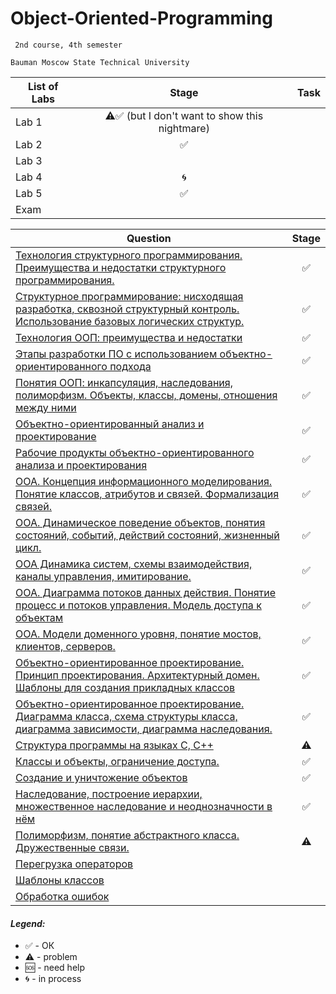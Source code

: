 # Object-Oriented-Programming
     2nd course, 4th semester

    Bauman Moscow State Technical University

| List of Labs  |     Stage     |      Task     |
| ------------- |:-------------:|:-------------:|
| Lab 1|⚠️✅ (but I don't want to show this nightmare)||
| Lab 2| ✅ ||
| Lab 3|  ||
| Lab 4| 🌀 ||
| Lab 5| ✅ ||
| Exam |||

|  Question  |     Stage     |  
| ------------- |:-------------:|
|<a href="../../wiki/Технология-структурного-программирования.-Преимущества-и-недостатки-структурного-программирования.">Технология структурного программирования. Преимущества и недостатки структурного программирования.</a>|✅|
|<a href="../../wiki/Структурное-программирование:-нисходящая-разработка,-сквозной-структурный-контроль.-Использование-базовых-логических-структур">Структурное программирование: нисходящая разработка, сквозной структурный контроль. Использование базовых логических структур.</a>|✅|
|<a href="../../wiki/Технология-ООП:-преимущества-и-недостатки">Технология ООП: преимущества и недостатки</a>|✅|
|<a href="../../wiki/Этапы-разработки-ПО-с-использованием-объектно-ориентированного-подхода">Этапы разработки ПО с использованием объектно-ориентированного подхода</a>|✅|
|<a href="../../wiki/Понятия-ООП:-инкапсуляция,-наследования,-полиморфизм.-Объекты,-классы,-домены,-отношения-между-ними">Понятия ООП: инкапсуляция, наследования, полиморфизм. Объекты, классы, домены, отношения между ними</a>|✅|
|<a href="../../wiki/Объектно-ориентированный-анализ-и-проектирование">Объектно-ориентированный анализ и проектирование</a>|✅|
|<a href="../../wiki/Рабочие-продукты-объектно-ориентированного-анализа-и-проектирования">Рабочие продукты объектно-ориентированного анализа и проектирования</a>|✅|
|<a href="../../wiki/ООА.-Концепция-информационного-моделирования.-Понятие-классов,-атрибутов-и-связей.-Формализация-связей.">ООА. Концепция информационного моделирования. Понятие классов, атрибутов и связей. Формализация связей.</a>|✅|
|<a href="../../wiki/ООА.-Динамическое-поведение-объектов,-понятия-состояний,-событий,-действий-состояний,-жизненный-цикл.">ООА. Динамическое поведение объектов, понятия состояний, событий, действий состояний, жизненный цикл.</a>|✅|
|<a href="../..//wiki/Объектно-ориентированный-анализ.-Динамика-систем,-схемы-взаимодействия,-каналы-управления,-имитирование">ООА Динамика систем, схемы взаимодействия, каналы управления,  имитирование.</a>|✅|
|<a href="../../wiki/ООА.-Диаграмма-потоков-данных-действия.-Понятие-процесс-и-потоков-управления.-Модель-доступа-к-объектам">ООА. Диаграмма потоков данных действия. Понятие процесс и потоков управления. Модель доступа к объектам</a>|✅|
|<a href="../../wiki/ООА.-Модели-доменного-уровня,-понятие-мостов,-клиентов,-серверов.">ООА. Модели доменного уровня, понятие мостов, клиентов, серверов.</a>|✅|
|<a href="../../wiki/Объектно-ориентированное-проектирование.-Принцип-проектирования.-Архитектурный-домен.-Шаблоны-для-создания-прикладных-классов">Объектно-ориентированное проектирование. Принцип проектирования. Архитектурный домен. Шаблоны для создания прикладных классов</a>|✅|
|<a href="../../wiki/Объектно-ориентированное-проектирование.-Диаграмма-класса,-схема-структуры-класса,-диаграмма-зависимости,-диаграмма-наследования.">Объектно-ориентированное проектирование. Диаграмма класса, схема структуры класса, диаграмма зависимости, диаграмма наследования.|✅ |
|<a href="../../wiki/Структура-программы-на-языках-C,-CPP">Структура программы на языках C, C++</a>|⚠️|
|<a href="../../wiki/Классы-и-объекты,-ограничение-доступа.">Классы и объекты, ограничение доступа.</a>|✅ |
|<a href="../../wiki/Создание-и-уничтожение-объектов">Создание и уничтожение объектов</a>|✅ |
|<a href="../../wiki/Наследование,-построение-иерархии,-множественное-наследование-и-неоднозначности-в-нём">Наследование, построение иерархии, множественное наследование и неоднозначности в нём</a>|✅ |
|<a href="../../wiki/Полиморфизм,-понятие-абстрактного-класса.-Дружественные-связи.">Полиморфизм, понятие абстрактного класса. Дружественные связи.</a>|⚠️|
|<a href="../../wiki/Перегрузка-операторов">Перегрузка операторов</a>||
|<a href="../../wiki/Шаблоны-классов">Шаблоны классов</a>||
|<a href="../../wiki/Обработка-ошибок">Обработка ошибок</a>||


#### <i>Legend:</i>
<ul>
<li>✅ - ОК
<li>⚠️ - problem
<li>🆘 - need help
<li>🌀 - in process
</ul>
